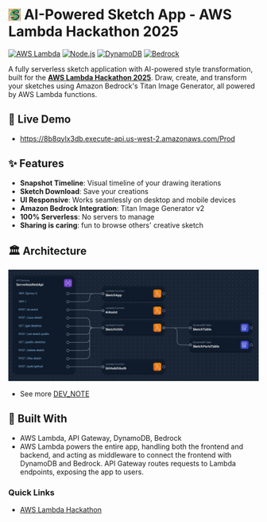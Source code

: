 # <img src='https://raw.githubusercontent.com/lanly-dev/aws-lambda-hackathon/refs/heads/main/media/logo2.png' width='25' style="margin-bottom:-3px"/> AI-Powered Sketch App - AWS Lambda Hackathon 2025

[![AWS Lambda](https://huyhieu.val.run/huyhieu?url=aws.amazon.com&label=AWS&value=Lambda&color=orange&shape=parallelogram)](https://aws.amazon.com/lambda/)
[![Node.js](https://huyhieu.val.run/huyhieu?url=nodejs.org&label=node.js&value=22.x&color=green&shape=parallelogram)](https://nodejs.org/)
[![DynamoDB](https://huyhieu.val.run/huyhieu?url=aws.amazon.com&label=AWS&value=DynamoDB&color=Blue&shape=parallelogram)](https://aws.amazon.com/dynamodb/)
[![Bedrock](https://huyhieu.val.run/huyhieu?url=aws.amazon.com&label=AWS&value=DynamoDB&color=purple&shape=parallelogram)](https://aws.amazon.com/bedrock/)

A fully serverless sketch application with AI-powered style transformation, built for the [**AWS Lambda Hackathon 2025**](https://awslambdahackathon.devpost.com). Draw, create, and transform your sketches using Amazon Bedrock's Titan Image Generator, all powered by AWS Lambda functions.

## 🚀 Live Demo
- https://8b8qylx3db.execute-api.us-west-2.amazonaws.com/Prod

## ✨ Features
- **Snapshot Timeline**: Visual timeline of your drawing iterations
- **Sketch Download**: Save your creations
- **UI Responsive**: Works seamlessly on desktop and mobile devices
- **Amazon Bedrock Integration**: Titan Image Generator v2
- **100% Serverless**: No servers to manage
- **Sharing is caring**: fun to browse others' creative sketch

## 🏛️ Architecture
![AWS services diagram](./media/s1.png)

- See more [DEV_NOTE](./DEV_NOTE.md)

## 🔨 Built With
- AWS Lambda, API Gateway, DynamoDB, Bedrock
- AWS Lambda powers the entire app, handling both the frontend and backend, and acting as middleware to connect the frontend with DynamoDB and Bedrock. API Gateway routes requests to Lambda endpoints, exposing the app to users.

### Quick Links
- [AWS Lambda Hackathon](https://awslambdahackathon.devpost.com/)
